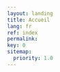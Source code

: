 ```yaml
---
layout: landing
title: Accueil
lang: fr
ref: index
permalink: 
key: 0
sitemap:
  priority: 1.0
---
```

